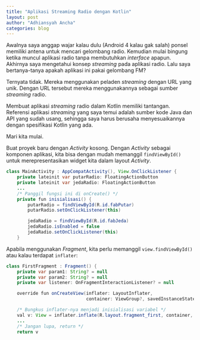 ```yaml
---
title: "Aplikasi Streaming Radio dengan Kotlin"
layout: post
author: "Adhiansyah Ancha"
categories: blog
---
```


Awalnya saya anggap wajar kalau dulu (Android 4 kalau gak salah) ponsel memiliki antena untuk mencari gelombang radio. Kemudian mulai bingung ketika muncul aplikasi radio tanpa membutuhkan _interface_ apapun. Akhirnya saya mengetahui konsep _streaming_ pada aplikasi radio. Lalu saya bertanya-tanya apakah aplikasi ini pakai gelombang FM? 

Ternyata tidak. Mereka menggunakan peladen _streaming_ dengan URL yang unik. Dengan URL tersebut mereka menggunakannya sebagai sumber _streaming_ radio.

Membuat aplikasi _streaming_ radio dalam Kotlin memiliki tantangan. Referensi aplikasi _streaming_ yang saya temui adalah sumber kode Java dan API yang sudah usang, sehingga saya harus berusaha menyesuaikannya dengan spesifikasi Kotlin yang ada.

Mari kita mulai.

Buat proyek baru dengan _Activity_ kosong. Dengan _Activity_ sebagai komponen aplikasi, kita bisa dengan mudah memanggil `findViewById()` untuk merepresentasikan widget kita dalam layout _Activity_. 

```Java
class MainActivity : AppCompatActivity(), View.OnClickListener {
    private lateinit var putarRadio: FloatingActionButton
    private lateinit var jedaRadio: FloatingActionButton
    ...
    /* Panggil fungsi ini di onCreate() */
    private fun inisialisasi() {
        putarRadio = findViewById(R.id.fabPutar)
        putarRadio.setOnClickListener(this)

        jedaRadio = findViewById(R.id.fabJeda)
        jedaRadio.isEnabled = false
        jedaRadio.setOnClickListener(this)
    }
```

Apabila menggunakan _Fragment_, kita perlu memanggil `view.findViewById()` atau kalau terdapat `inflater`:
```Java
class FirstFragment : Fragment() {
    private var param1: String? = null
    private var param2: String? = null
    private var listener: OnFragmentInteractionListener? = null

    override fun onCreateView(inflater: LayoutInflater,
                              container: ViewGroup?, savedInstanceState: Bundle?): View? {

    /* Bungkus inflater-nya menjadi inisialisasi variabel */
    val v: View = inflater.inflate(R.layout.fragment_first, container, false)
    ...
    /* Jangan lupa, return */
    return v
```



